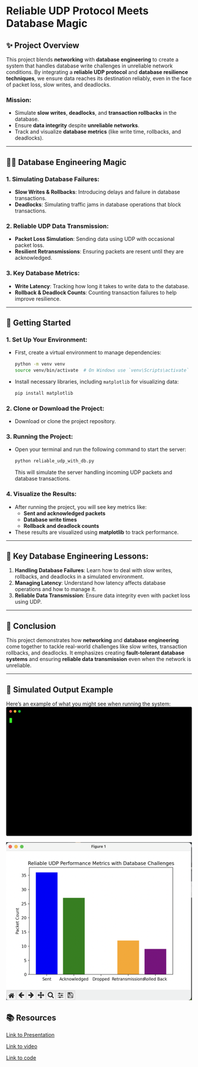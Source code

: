 # **Reliable UDP Protocol Meets Database Magic**

## ✨ **Project Overview**

This project blends **networking** with **database engineering** to create a system that handles database write challenges in unreliable network conditions. By integrating a **reliable UDP protocol** and **database resilience techniques**, we ensure data reaches its destination reliably, even in the face of packet loss, slow writes, and deadlocks.

### **Mission:**

-   Simulate **slow writes**, **deadlocks**, and **transaction rollbacks** in the database.
-   Ensure **data integrity** despite **unreliable networks**.
-   Track and visualize **database metrics** (like write time, rollbacks, and deadlocks).

---

## 🧑‍💻 **Database Engineering Magic**

### **1. Simulating Database Failures:**

-   **Slow Writes & Rollbacks**: Introducing delays and failure in database transactions.
-   **Deadlocks**: Simulating traffic jams in database operations that block transactions.

### **2. Reliable UDP Data Transmission:**

-   **Packet Loss Simulation**: Sending data using UDP with occasional packet loss.
-   **Resilient Retransmissions**: Ensuring packets are resent until they are acknowledged.

### **3. Key Database Metrics:**

-   **Write Latency**: Tracking how long it takes to write data to the database.
-   **Rollback & Deadlock Counts**: Counting transaction failures to help improve resilience.

---

## 🚀 **Getting Started**

### **1. Set Up Your Environment:**

-   First, create a virtual environment to manage dependencies:
    ```bash
    python -m venv venv
    source venv/bin/activate  # On Windows use `venv\Scripts\activate`
    ```
-   Install necessary libraries, including `matplotlib` for visualizing data:
    ```bash
    pip install matplotlib
    ```

### **2. Clone or Download the Project:**

-   Download or clone the project repository.

### **3. Running the Project:**

-   Open your terminal and run the following command to start the server:
    ```bash
    python reliable_udp_with_db.py
    ```
    This will simulate the server handling incoming UDP packets and database transactions.

### **4. Visualize the Results:**

-   After running the project, you will see key metrics like:
    -   **Sent and acknowledged packets**
    -   **Database write times**
    -   **Rollback and deadlock counts**
-   These results are visualized using **matplotlib** to track performance.

---

## 🔧 **Key Database Engineering Lessons:**

1. **Handling Database Failures**: Learn how to deal with slow writes, rollbacks, and deadlocks in a simulated environment.
2. **Managing Latency**: Understand how latency affects database operations and how to manage it.
3. **Reliable Data Transmission**: Ensure data integrity even with packet loss using UDP.

---

## 🌟 **Conclusion**

This project demonstrates how **networking** and **database engineering** come together to tackle real-world challenges like slow writes, transaction rollbacks, and deadlocks. It emphasizes creating **fault-tolerant database systems** and ensuring **reliable data transmission** even when the network is unreliable.

---

## 🔮 **Simulated Output Example**

Here’s an example of what you might see when running the system:
![Simulated Output](output.svg)

![Output Chart](output.png)

## 📚 **Resources**

[Link to Presentation](Reliable_UDP_Protocol.pdf)

[Link to video](output.svg)

[Link to code](https://github.com/trishantpahwa/reliable_udp_design)
